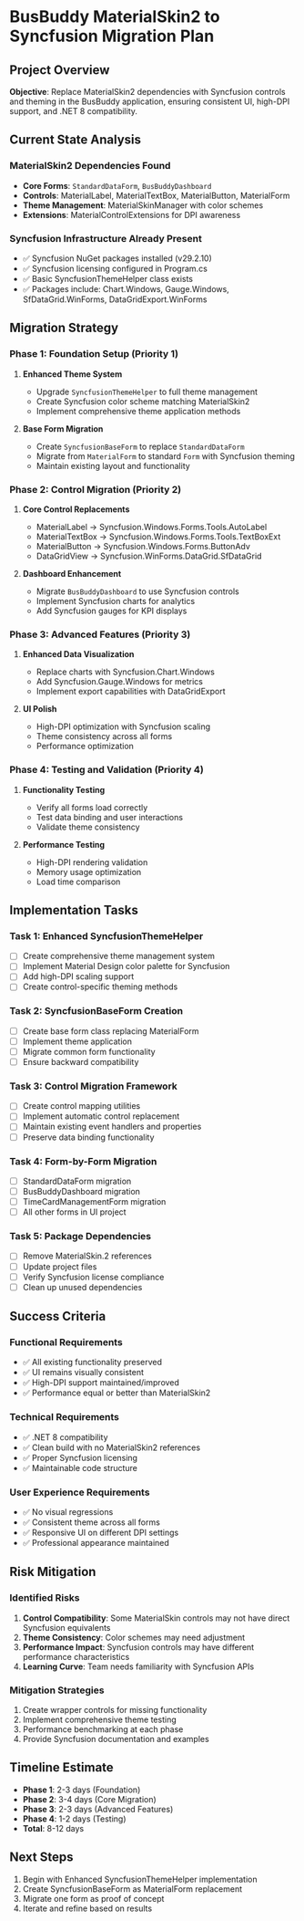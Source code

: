 # BusBuddy MaterialSkin2 to Syncfusion Migration Plan

## Project Overview
**Objective**: Replace MaterialSkin2 dependencies with Syncfusion controls and theming in the BusBuddy application, ensuring consistent UI, high-DPI support, and .NET 8 compatibility.

## Current State Analysis

### MaterialSkin2 Dependencies Found
- **Core Forms**: `StandardDataForm`, `BusBuddyDashboard`
- **Controls**: MaterialLabel, MaterialTextBox, MaterialButton, MaterialForm
- **Theme Management**: MaterialSkinManager with color schemes
- **Extensions**: MaterialControlExtensions for DPI awareness

### Syncfusion Infrastructure Already Present
- ✅ Syncfusion NuGet packages installed (v29.2.10)
- ✅ Syncfusion licensing configured in Program.cs
- ✅ Basic SyncfusionThemeHelper class exists
- ✅ Packages include: Chart.Windows, Gauge.Windows, SfDataGrid.WinForms, DataGridExport.WinForms

## Migration Strategy

### Phase 1: Foundation Setup (Priority 1)
1. **Enhanced Theme System**
   - Upgrade `SyncfusionThemeHelper` to full theme management
   - Create Syncfusion color scheme matching MaterialSkin2
   - Implement comprehensive theme application methods

2. **Base Form Migration**
   - Create `SyncfusionBaseForm` to replace `StandardDataForm`
   - Migrate from `MaterialForm` to standard `Form` with Syncfusion theming
   - Maintain existing layout and functionality

### Phase 2: Control Migration (Priority 2)
1. **Core Control Replacements**
   - MaterialLabel → Syncfusion.Windows.Forms.Tools.AutoLabel
   - MaterialTextBox → Syncfusion.Windows.Forms.Tools.TextBoxExt
   - MaterialButton → Syncfusion.Windows.Forms.ButtonAdv
   - DataGridView → Syncfusion.WinForms.DataGrid.SfDataGrid

2. **Dashboard Enhancement**
   - Migrate `BusBuddyDashboard` to use Syncfusion controls
   - Implement Syncfusion charts for analytics
   - Add Syncfusion gauges for KPI displays

### Phase 3: Advanced Features (Priority 3)
1. **Enhanced Data Visualization**
   - Replace charts with Syncfusion.Chart.Windows
   - Add Syncfusion.Gauge.Windows for metrics
   - Implement export capabilities with DataGridExport

2. **UI Polish**
   - High-DPI optimization with Syncfusion scaling
   - Theme consistency across all forms
   - Performance optimization

### Phase 4: Testing and Validation (Priority 4)
1. **Functionality Testing**
   - Verify all forms load correctly
   - Test data binding and user interactions
   - Validate theme consistency

2. **Performance Testing**
   - High-DPI rendering validation
   - Memory usage optimization
   - Load time comparison

## Implementation Tasks

### Task 1: Enhanced SyncfusionThemeHelper
- [ ] Create comprehensive theme management system
- [ ] Implement Material Design color palette for Syncfusion
- [ ] Add high-DPI scaling support
- [ ] Create control-specific theming methods

### Task 2: SyncfusionBaseForm Creation
- [ ] Create base form class replacing MaterialForm
- [ ] Implement theme application
- [ ] Migrate common form functionality
- [ ] Ensure backward compatibility

### Task 3: Control Migration Framework
- [ ] Create control mapping utilities
- [ ] Implement automatic control replacement
- [ ] Maintain existing event handlers and properties
- [ ] Preserve data binding functionality

### Task 4: Form-by-Form Migration
- [ ] StandardDataForm migration
- [ ] BusBuddyDashboard migration
- [ ] TimeCardManagementForm migration
- [ ] All other forms in UI project

### Task 5: Package Dependencies
- [ ] Remove MaterialSkin.2 references
- [ ] Update project files
- [ ] Verify Syncfusion license compliance
- [ ] Clean up unused dependencies

## Success Criteria

### Functional Requirements
- ✅ All existing functionality preserved
- ✅ UI remains visually consistent
- ✅ High-DPI support maintained/improved
- ✅ Performance equal or better than MaterialSkin2

### Technical Requirements
- ✅ .NET 8 compatibility
- ✅ Clean build with no MaterialSkin2 references
- ✅ Proper Syncfusion licensing
- ✅ Maintainable code structure

### User Experience Requirements
- ✅ No visual regressions
- ✅ Consistent theme across all forms
- ✅ Responsive UI on different DPI settings
- ✅ Professional appearance maintained

## Risk Mitigation

### Identified Risks
1. **Control Compatibility**: Some MaterialSkin controls may not have direct Syncfusion equivalents
2. **Theme Consistency**: Color schemes may need adjustment
3. **Performance Impact**: Syncfusion controls may have different performance characteristics
4. **Learning Curve**: Team needs familiarity with Syncfusion APIs

### Mitigation Strategies
1. Create wrapper controls for missing functionality
2. Implement comprehensive theme testing
3. Performance benchmarking at each phase
4. Provide Syncfusion documentation and examples

## Timeline Estimate
- **Phase 1**: 2-3 days (Foundation)
- **Phase 2**: 3-4 days (Core Migration)
- **Phase 3**: 2-3 days (Advanced Features)
- **Phase 4**: 1-2 days (Testing)
- **Total**: 8-12 days

## Next Steps
1. Begin with Enhanced SyncfusionThemeHelper implementation
2. Create SyncfusionBaseForm as MaterialForm replacement
3. Migrate one form as proof of concept
4. Iterate and refine based on results
